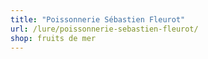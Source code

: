 ```yaml
---
title: "Poissonnerie Sébastien Fleurot"
url: /lure/poissonnerie-sebastien-fleurot/
shop: fruits de mer
---
```

